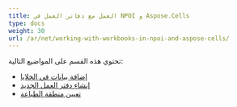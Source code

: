```yaml
---
title: العمل مع دفاتر العمل في NPOI و Aspose.Cells
type: docs
weight: 30
url: /ar/net/working-with-workbooks-in-npoi-and-aspose-cells/
---
```


تحتوي هذه القسم على المواضيع التالية:

- [إضافة بيانات في الخلايا](/cells/ar/net/add-data-in-cells/)
- [إنشاء دفتر العمل الجديد](/cells/ar/net/create-new-workbook/)
- [تعيين منطقة الطباعة](/cells/ar/net/set-print-area/)
